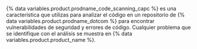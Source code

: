 {% data variables.product.prodname_code_scanning_capc %} es una característica que utilizas para analizar el código en un repositorio de {% data variables.product.prodname_dotcom %} para encontrar vulnerabilidades de seguridad y errores de código. Cualquier problema que se identifique con el análisis se muestra en {% data variables.product.product_name %}.
